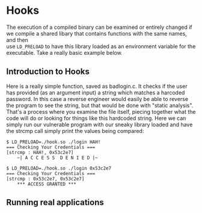 # Hooks 
The execution of a compiled binary can be examined or entirely changed if we compile a shared libary that contains functions with the same names, and then  
use `LD_PRELOAD` to have this library loaded as an environment variable for the executable. Take a really basic example below. 

## Introduction to Hooks
Here is a really simple function, saved as badlogin.c. It checks if the user has provided (as an argument input) a string which matches a harcoded password. 
In this case a reverse engineer would easily be able to reverse the program to see the string, but that would be done with "static analysis". That's a process 
where you examine the file itself, piecing together what the code will do or looking for things like this hardcoded string. Here we can simply run our vulnerable 
program with our sneaky library loaded and have the strcmp call simply print the values being compared:
```
$ LD_PRELOAD=./hook.so ./login HAH!
=== Checking Your Credentials ===
[strcmp : HAH!,	0x53c2e7]
	~| A C C E S S  D E N I E D |~
```

```
$ LD_PRELOAD=./hook.so ./login 0x53c2e7
=== Checking Your Credentials ===
[strcmp : 0x53c2e7,	0x53c2e7]
	*** ACCESS GRANTED ***
```

## Running real applications
